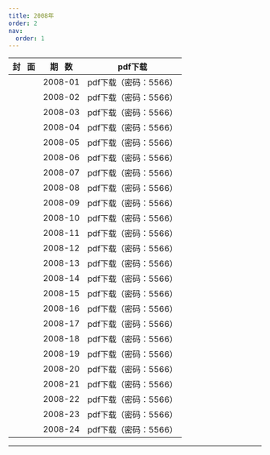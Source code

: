 ```yaml
---
title: 2008年
order: 2
nav:
  order: 1
---
```

| 封   面 | 期   数 |        pdf下载        |
| :-------: | :-------: | :-------------------: |
|          |  2008-01  | pdf下载（密码：5566） |
|          |  2008-02  | pdf下载（密码：5566） |
|          |  2008-03  | pdf下载（密码：5566） |
|          |  2008-04  | pdf下载（密码：5566） |
|          |  2008-05  | pdf下载（密码：5566） |
|          |  2008-06  | pdf下载（密码：5566） |
|          |  2008-07  | pdf下载（密码：5566） |
|          |  2008-08  | pdf下载（密码：5566） |
|          |  2008-09  | pdf下载（密码：5566） |
|          |  2008-10  | pdf下载（密码：5566） |
|          |  2008-11  | pdf下载（密码：5566） |
|          |  2008-12  | pdf下载（密码：5566） |
|          |  2008-13  | pdf下载（密码：5566） |
|          |  2008-14  | pdf下载（密码：5566） |
|          |  2008-15  | pdf下载（密码：5566） |
|          |  2008-16  | pdf下载（密码：5566） |
|          |  2008-17  | pdf下载（密码：5566） |
|          |  2008-18  | pdf下载（密码：5566） |
|          |  2008-19  | pdf下载（密码：5566） |
|          |  2008-20  | pdf下载（密码：5566） |
|          |  2008-21  | pdf下载（密码：5566） |
|          |  2008-22  | pdf下载（密码：5566） |
|          |  2008-23  | pdf下载（密码：5566） |
|          |  2008-24  | pdf下载（密码：5566） |

---
